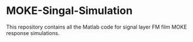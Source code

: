 # MOKE-Singal-Simulation
This repository contains all the Matlab code for signal layer FM film MOKE response simulations. 
